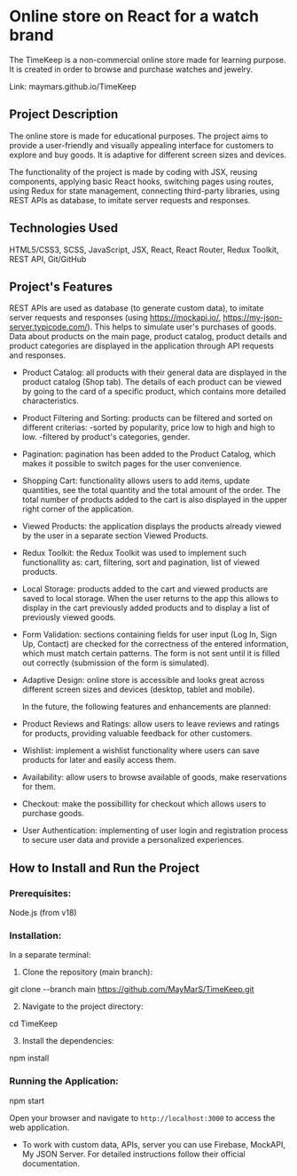 # Online store on React for a watch brand

The TimeKeep is a non-commercial online store made for learning purpose. It is created in order to browse and purchase watches and jewelry.

Link: maymars.github.io/TimeKeep

## Project Description

The online store is made for educational purposes.
The project aims to provide a user-friendly and visually appealing interface for customers to explore and buy goods.
It is adaptive for different screen sizes and devices.

The functionality of the project is made by coding with JSX, reusing components,  applying basic React hooks, switching pages using routes, using Redux for state management, connecting third-party libraries, using REST APIs as database, to imitate server requests and responses.

## Technologies Used

HTML5/CSS3, SCSS, JavaScript, JSX, React, React Router, Redux Toolkit, REST API, Git/GitHub

## Project's Features

REST APIs are used as database (to generate custom data), to imitate server requests and responses (using https://mockapi.io/, https://my-json-server.typicode.com/).
This helps to simulate user's purchases of goods.
Data about products on the main page, product catalog, product details and product categories are displayed in the application through API requests and responses.

- Product Catalog: all products with their general data are displayed in the product catalog (Shop tab).
The details of each product can be viewed by going to the card of a specific product, which contains more detailed characteristics.

- Product Filtering and Sorting: products can be filtered and sorted on different criterias:
  -sorted by popularity, price low to high and high to low.
  -filtered by product's categories, gender. 

- Pagination: pagination has been added to the Product Catalog, which makes it possible to switch pages for the user convenience.

- Shopping Cart: functionality allows users to add items, update quantities, see the total quantity and the total amount of the order. 
The total number of products added to the cart is also displayed in the upper right corner of the application. 

- Viewed Products: the application displays the products already viewed by the user in a separate section Viewed Products. 

- Redux Toolkit: the Redux Toolkit was used to implement such functionallity as: cart, filtering, sort and pagination, list of viewed products.

- Local Storage: products added to the cart and viewed products are saved to local storage.
When the user returns to the app this allows to display in the cart previously added products and to display a list of previously viewed goods.

- Form Validation: sections containing fields for user input (Log In, Sign Up, Contact) are checked for the correctness of the entered information, which must match certain patterns. The form is not sent until it is filled out correctly (submission of the form is simulated).

- Adaptive Design: online store is accessible and looks great across different screen sizes and devices (desktop, tablet and mobile).

   In the future, the following features and enhancements are planned:

- Product Reviews and Ratings: allow users to leave reviews and ratings for products, providing valuable feedback for other customers.

- Wishlist: implement a wishlist functionality where users can save products for later and easily access them.

- Availability: allow users to browse available of goods, make reservations for them.

- Checkout: make the possibillity for checkout which allows users to purchase goods.

- User Authentication: implementing of user login and registration process to secure user data and provide a personalized experiences. 

## How to Install and Run the Project

### Prerequisites:
Node.js (from v18)

### Installation:

In a separate terminal:

1. Clone the repository (main branch):

git clone --branch main https://github.com/MayMarS/TimeKeep.git

2. Navigate to the project directory:

cd TimeKeep

3. Install the dependencies:

npm install

### Running the Application:

npm start

Open your browser and navigate to `http://localhost:3000` to access the web application.

* To work with custom data, APIs, server you can use Firebase, MockAPI, My JSON Server. For detailed instructions follow their official documentation.